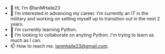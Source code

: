 - 👋 Hi, I’m @IanMHaile23
- 👀 I’m interested in advancing my career. I'm currently an IT in the military and working on setting myself up to transition out in the next 2 years. 
- 🌱 I’m currently learning Python. 
- 💞️ I’m looking to collaborate on anyting Python. I'm trying to learn as much as I can.
- 📫 How to reach me. Ianmhaile23@gmail.com.

<!---
IanMHaile23/IanMHaile23 is a ✨ special ✨ repository because its `README.md` (this file) appears on your GitHub profile.
You can click the Preview link to take a look at your changes.
--->
